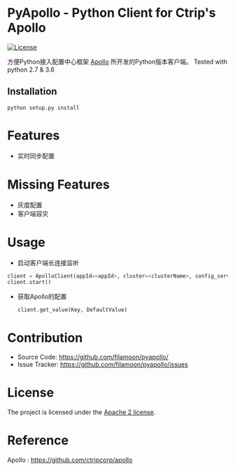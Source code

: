 PyApollo - Python Client for Ctrip's Apollo
================

[![License](https://img.shields.io/badge/License-Apache%202.0-blue.svg)](https://opensource.org/licenses/Apache-2.0)

方便Python接入配置中心框架 [Apollo](https://github.com/ctripcorp/apollo) 所开发的Python版本客户端。
Tested with python 2.7 & 3.6

Installation
------------

``` shell
python setup.py install
```

# Features
* 实时同步配置

# Missing Features
* 灰度配置
* 客户端容灾

# Usage

- 启动客户端长连接监听

``` python
client = ApolloClient(appId=<appId>, cluster=<clusterName>, config_server_url=<configServerUrl>)
client.start()
```

- 获取Apollo的配置
  ```
  client.get_value(Key, DefaultValue)
  ```

# Contribution
  * Source Code: https://github.com/filamoon/pyapollo/
  * Issue Tracker: https://github.com/filamoon/pyapollo/issues
  
# License
The project is licensed under the [Apache 2 license](https://github.com/zouyx/agollo/blob/master/LICENSE).

# Reference
Apollo : https://github.com/ctripcorp/apollo
